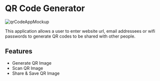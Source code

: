 # QR Code Generator

![qrCodeAppMockup](https://user-images.githubusercontent.com/78942298/225096856-5ee808d1-931f-4af1-9326-4bc9fc549f63.png)

This application allows a user to enter website url, email addressees or wifi passwords to generate QR codes to be shared with other people.

## Features

- Generate QR Image
- Scan QR Image
- Share & Save QR Image
